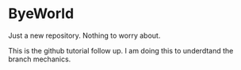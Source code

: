 # ByeWorld
Just a new repository. Nothing to worry about.

This is the github tutorial follow up.
I am doing this to underdtand the branch mechanics. 
